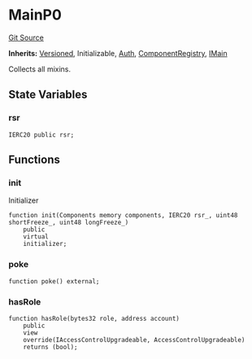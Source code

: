 # MainP0
[Git Source](https://github.com/larrythecucumber321/protocol/blob/aabf2c9d4120808940fb3be9193cb66ea71ac351/contracts/p0/Main.sol)

**Inherits:**
[Versioned](/tools/docgen/src/contracts/mixins/Versioned.sol/abstract.Versioned.md), Initializable, [Auth](/tools/docgen/src/contracts/mixins/Auth.sol/abstract.Auth.md), [ComponentRegistry](/tools/docgen/src/contracts/mixins/ComponentRegistry.sol/abstract.ComponentRegistry.md), [IMain](/tools/docgen/src/contracts/interfaces/IMain.sol/interface.IMain.md)

Collects all mixins.


## State Variables
### rsr

```solidity
IERC20 public rsr;
```


## Functions
### init

Initializer


```solidity
function init(Components memory components, IERC20 rsr_, uint48 shortFreeze_, uint48 longFreeze_)
    public
    virtual
    initializer;
```

### poke


```solidity
function poke() external;
```

### hasRole


```solidity
function hasRole(bytes32 role, address account)
    public
    view
    override(IAccessControlUpgradeable, AccessControlUpgradeable)
    returns (bool);
```

